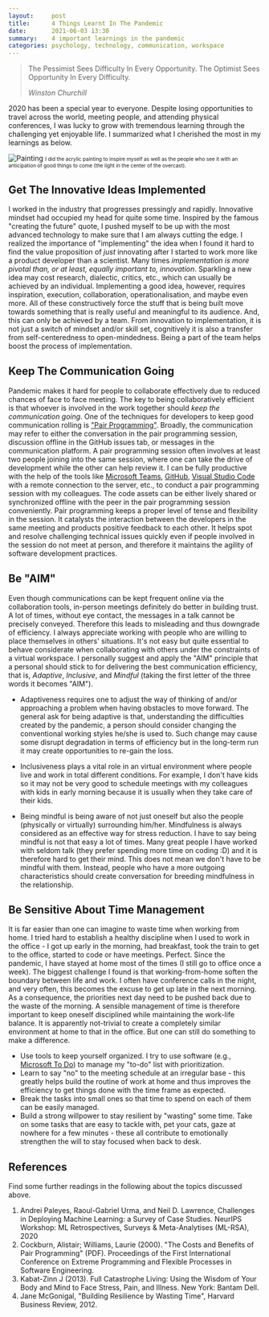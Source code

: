```yaml
---
layout:     post
title:      4 Things Learnt In The Pandemic 
date:       2021-06-03 13:30
summary:    4 important learnings in the pandemic 
categories: psychology, technology, communication, workspace
---
```


<blockquote>
  <p>The Pessimist Sees Difficulty In Every Opportunity. The Optimist Sees Opportunity In Every Difficulty.</p>
  <footer><cite title="Winston Churchill">Winston Churchill</cite></footer>
</blockquote>

2020 has been a special year to everyone. Despite losing opportunities to travel
across the world, meeting people, and attending physical conferences, I was
lucky to grow with tremendous learning through the challenging yet enjoyable
life. I summarized what I cherished the most in my learnings as below.

![Painting](https://yueguoguo.github.io/images/silverlight.jpg) <font size="1">I
did the acrylic painting to inspire myself as well as the people who see it with
an anticipation of good things to come (the light in the center of the
overcast).</font>

## Get The Innovative Ideas Implemented

I worked in the industry that progresses pressingly and rapidly. Innovative
mindset had occupied my head for quite some time. Inspired by the famous
"creating the future" quote, I pushed myself to be up with the most advanced
technology to make sure that I am always cutting the edge. I realized the
importance of "implementing" the idea when I found it hard to find the value
proposition of *just* innovating after I started to work more like a product
developer than a scientist. Many times *implementation is more pivotal than, or
at least, equally important to, innovation*. Sparkling a new idea may cost
research, dialectic, critics, etc., which can usually be achieved by an
individual. Implementing a good idea, however, requires inspiration, execution,
collaboration, operationalisation, and maybe even more. All of these
constructively force the stuff that is being built move towards something that
is really useful and meaningful to its audience. And, this can only be achieved
by a team. From innovation to implementation, it is not just a switch of mindset
and/or skill set, cognitively it is also a transfer from self-centeredness to
open-mindedness. Being a part of the team helps boost the process of
implementation. 

## Keep The Communication Going

Pandemic makes it hard for people to collaborate effectively due to reduced
chances of face to face meeting. The key to being collaboratively efficient is
that whoever is involved in the work together should *keep the communication
going*. One of the techniques for developers to keep good communication rolling
is ["Pair Programming"](https://en.wikipedia.org/wiki/Pair_programming).
Broadly, the communication may refer to either the conversation in the pair
programming session, discussion offline in the GitHub issues tab, or messages in
the communication platform. A pair programming session often involves at least
two people joining into the same session, where one can take the drive of
development while the other can help review it. I can be fully productive with
the help of the tools like [Microsoft Teams](https://www.microsoft.com/en-sg/microsoft-teams/group-chat-software), [GitHub](https://github.com/), [Visual Studio Code](https://code.visualstudio.com/) with a
remote connection to the server, etc., to conduct a pair programming session
with my colleagues. The code assets can be either lively shared or synchronized
offline with the peer in the pair programming session conveniently. Pair
programming keeps a proper level of tense and flexibility in the session. It
catalysts the interaction between the developers in the same meeting and
products positive feedback to each other. It helps spot and resolve challenging
technical issues quickly even if people involved in the session do not meet at
person, and therefore it maintains the agility of software development
practices.

## Be "AIM" 

Even though communications can be kept frequent online via the collaboration
tools, in-person meetings definitely do better in building trust. A lot of
times, without eye contact, the messages in a talk cannot be precisely conveyed.
Therefore this leads to misleading and thus downgrade of efficiency. I always
appreciate working with people who are willing to place themselves in others'
situations. It's not easy but quite essential to behave considerate when
collaborating with others under the constraints of a virtual workspace. I
personally suggest and apply the "AIM" principle that a personal should stick to
for delivering the best communication efficiency, that is, *Adaptive*,
*Inclusive*, and *Mindful* (taking the first letter of the three words it
becomes "AIM").

* Adaptiveness requires one to adjust the way of thinking of and/or approaching
  a problem when having obstacles to move forward. The general ask for being
  adaptive is that, understanding the difficulties created by the pandemic, a
  person should consider changing the conventional working styles he/she is used
  to. Such change may cause some disrupt degradation in terms of efficiency but
  in the long-term run it may create opportunities to re-gain the loss.

* Inclusiveness plays a vital role in an virtual environment where people live
  and work in total different conditions. For example, I don't have kids so it
  may not be very good to schedule meetings with my colleagues with kids in
  early morning because it is usually when they take care of their kids.

* Being mindful is being aware of not just oneself but also the people
  (physically or virtually) surrounding him/her. Mindfulness is always
  considered as an effective way for stress reduction. I have to say being
  mindful is not that easy a lot of times. Many great people I have worked with
  seldom talk (they prefer spending more time on coding :D) and it is therefore
  hard to get their mind. This does not mean we don't have to be mindful with
  them. Instead, people who have a more outgoing characteristics should create
  conversation for breeding mindfulness in the relationship.

## Be Sensitive About Time Management

It is far easier than one can imagine to waste time when working from home. I
tried hard to establish a healthy discipline when I used to work in the office -
I got up early in the morning, had breakfast, took the train to get to the
office, started to code or have meetings. Perfect. Since the pandemic, I have
stayed at home most of the times (I still go to office once a week). The biggest
challenge I found is that working-from-home soften the boundary between life and
work. I often have conference calls in the night, and very often, this becomes
the excuse to get up late in the next morning. As a consequence, the priorities
next day need to be pushed back due to the waste of the morning. A sensible
management of time is therefore important to keep oneself disciplined while
maintaining the work-life balance. It is apparently not-trivial to create a
completely similar environment at home to that in the office. But one can still
do something to make a difference. 

* Use tools to keep yourself organized. I try to use software (e.g., [Microsoft
  To Do](https://todo.microsoft.com/tasks/)) to manage my "to-do" list with
  prioritization.
* Learn to say "no" to the meeting schedule at an irregular base - this greatly
  helps build the routine of work at home and thus improves the efficiency to
  get things done with the time frame as expected.
* Break the tasks into small ones so that time to spend on each of them can be
  easily managed. 
* Build a strong willpower to stay resilient by "wasting" some time. Take on
  some tasks that are easy to tackle with, pet your cats, gaze at nowhere for a
  few minutes - these all contribute to emotionally strengthen the will to stay
  focused when back to desk.

## References

Find some further readings in the following about the topics discussed above. 

1. Andrei Paleyes, Raoul-Gabriel Urma, and Neil D. Lawrence, Challenges in
   Deploying Machine Learning: a Survey of Case Studies. NeurIPS Workshop: ML
   Retrospectives, Surveys & Meta-Analytises (ML-RSA), 2020 
1. Cockburn, Alistair; Williams, Laurie (2000). "The Costs and Benefits of Pair
   Programming" (PDF). Proceedings of the First International Conference on
   Extreme Programming and Flexible Processes in Software Engineering.
1. Kabat-Zinn J (2013). Full Catastrophe Living: Using the Wisdom of Your Body
   and Mind to Face Stress, Pain, and Illness. New York: Bantam Dell.
1. Jane McGonigal, "Building Resilience by Wasting Time", Harvard Business
   Review, 2012.
